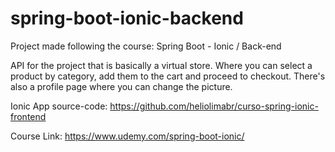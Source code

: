 # spring-boot-ionic-backend
Project made following the course: Spring Boot - Ionic / Back-end

API for the project that is basically a virtual store. Where you can select a product by category, add them to the cart and proceed to checkout. There's also a profile page where you can change the picture.

Ionic App source-code: https://github.com/heliolimabr/curso-spring-ionic-frontend

Course Link: https://www.udemy.com/spring-boot-ionic/
